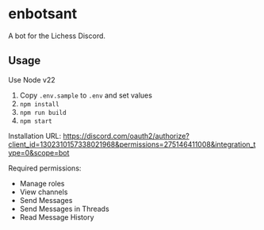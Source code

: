 # enbotsant

A bot for the Lichess Discord.

## Usage

Use Node v22

1. Copy `.env.sample` to `.env` and set values
2. `npm install`
3. `npm run build`
4. `npm start`

Installation URL: https://discord.com/oauth2/authorize?client_id=1302310157338021968&permissions=275146411008&integration_type=0&scope=bot

Required permissions:

- Manage roles
- View channels
- Send Messages
- Send Messages in Threads
- Read Message History
